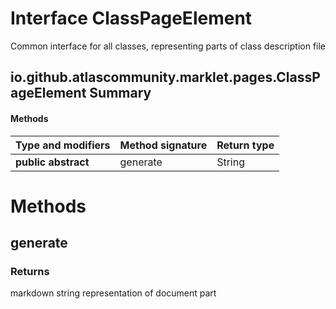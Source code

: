 Interface ClassPageElement
==========================
Common interface for all classes, representing parts of class description file

io.github.atlascommunity.marklet.pages.ClassPageElement Summary
-------
#### Methods
| Type and modifiers  | Method signature | Return type |
| ------------------- | ---------------- | ----------- |
| **public abstract** | generate         | String      |

Methods
=======
generate
--------


### Returns

markdown string representation of document part



